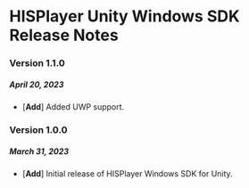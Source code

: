 # HISPlayer Unity Windows SDK Release Notes

### Version 1.1.0
##### April 20, 2023
- [**Add**] Added UWP support.

### Version 1.0.0
##### March 31, 2023
- [**Add**] Initial release of HISPlayer Windows SDK for Unity.
